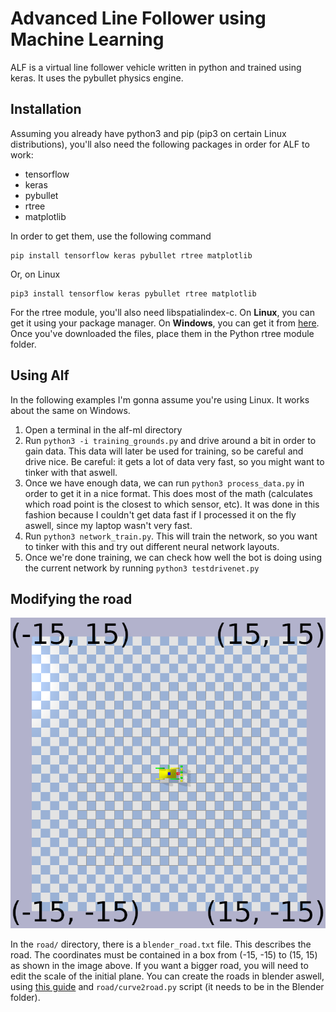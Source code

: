 Advanced Line Follower using Machine Learning
=====================

ALF is a virtual line follower vehicle written in python and trained using keras. It uses the pybullet physics engine.

Installation
---------------------
Assuming you already have python3 and pip (pip3 on certain Linux distributions), you'll also need the following packages in order for ALF to work:
+ tensorflow
+ keras
+ pybullet
+ rtree
+ matplotlib

In order to get them, use the following command
```
pip install tensorflow keras pybullet rtree matplotlib
```
Or, on Linux
```
pip3 install tensorflow keras pybullet rtree matplotlib
```

For the rtree module, you'll also need libspatialindex-c. On __Linux__, you can get it using your package manager. On __Windows__, you can get it from [here](https://libspatialindex.github.io/). Once you've downloaded the files, place them in the Python rtree module folder.

Using Alf
---------------------
In the following examples I'm gonna assume you're using Linux. It works about the same on Windows. 
1. Open a terminal in the alf-ml directory
2. Run `python3 -i training_grounds.py` and drive around a bit in order to gain data. This data will later be used for training, so be careful and drive nice. Be careful: it gets a lot of data very fast, so you might want to tinker with that aswell.
3. Once we have enough data, we can run `python3 process_data.py` in order to get it in a nice format. This does most of the math (calculates which road point is the closest to which sensor, etc). It was done in this fashion because I couldn't get data fast if I processed it on the fly aswell, since my laptop wasn't very fast.
4. Run `python3 network_train.py`. This will train the network, so you want to tinker with this and try out different neural network layouts.
5. Once we're done training, we can check how well the bot is doing using the current network by running `python3 testdrivenet.py`

Modifying the road
---------------------


![corners](/img/road_corners.png "Corner coordinates on the map")

In the `road/` directory, there is a `blender_road.txt` file. This describes the road. The coordinates must be contained in a box from (-15, -15) to (15, 15) as shown in the image above. If you want a bigger road, you will need to edit the scale of the initial plane. You can create the roads in blender aswell, using [this guide](https://blender.stackexchange.com/questions/510/how-can-i-duplicate-a-mesh-along-a-curve) and `road/curve2road.py` script (it needs to be in the Blender folder).
